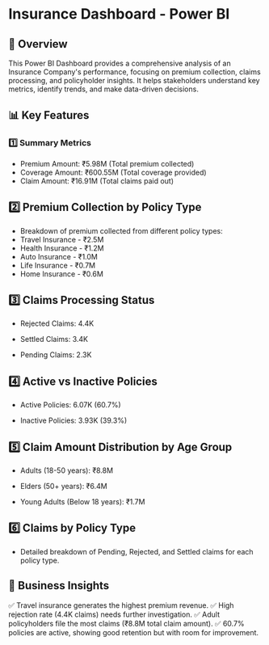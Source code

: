 # Insurance Dashboard - Power BI
## 📌 Overview
This Power BI Dashboard provides a comprehensive analysis of an Insurance Company's performance, focusing on premium collection, claims processing, and policyholder insights. It helps stakeholders understand key metrics, identify trends, and make data-driven decisions.
## 📊 Key Features
### 1️⃣ Summary Metrics
* Premium Amount: ₹5.98M (Total premium collected)
* Coverage Amount: ₹600.55M (Total coverage provided)
* Claim Amount: ₹16.91M (Total claims paid out)
## 2️⃣ Premium Collection by Policy Type
* Breakdown of premium collected from different policy types:
* Travel Insurance - ₹2.5M
* Health Insurance - ₹1.2M
* Auto Insurance - ₹1.0M
* Life Insurance - ₹0.7M
* Home Insurance - ₹0.6M
## 3️⃣ Claims Processing Status

* Rejected Claims: 4.4K

* Settled Claims: 3.4K

* Pending Claims: 2.3K

## 4️⃣ Active vs Inactive Policies

* Active Policies: 6.07K (60.7%)

* Inactive Policies: 3.93K (39.3%)

## 5️⃣ Claim Amount Distribution by Age Group

* Adults (18-50 years): ₹8.8M

* Elders (50+ years): ₹6.4M

* Young Adults (Below 18 years): ₹1.7M

## 6️⃣ Claims by Policy Type

* Detailed breakdown of Pending, Rejected, and Settled claims for each policy type.
## 🎯 Business Insights

✅ Travel insurance generates the highest premium revenue.
✅ High rejection rate (4.4K claims) needs further investigation.
✅ Adult policyholders file the most claims (₹8.8M total claim amount).
✅ 60.7% policies are active, showing good retention but with room for improvement.





